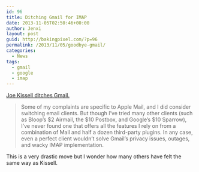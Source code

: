 ```yaml
---
id: 96
title: Ditching Gmail for IMAP
date: 2013-11-05T02:50:46+00:00
author: Jenxi
layout: post
guid: http://bakingpixel.com/?p=96
permalink: /2013/11/05/goodbye-gmail/
categories:
  - News
tags:
  - gmail
  - google
  - imap
---
```

[Joe Kissell ditches Gmail.](http://www.macworld.com/article/2059230/why-and-how-im-saying-goodbye-to-gmail.html)

> Some of my complaints are specific to Apple Mail, and I did consider switching email clients. But though I’ve tried many other clients (such as Bloop’s $2 Airmail, the $10 Postbox, and Google’s $10 Sparrow), I’ve never found one that offers all the features I rely on from a combination of Mail and half a dozen third-party plugins. In any case, even a perfect client wouldn’t solve Gmail’s privacy issues, outages, and wacky IMAP implementation. 

This is a very drastic move but I wonder how many others have felt the same way as Kissell.